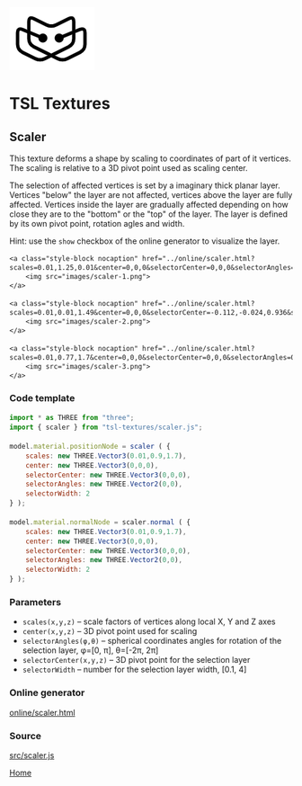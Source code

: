 <img class="logo" src="../assets/logo/logo.png">


# TSL Textures


## Scaler

This texture deforms a shape by scaling to coordinates of part of it vertices.
The scaling is relative to a 3D pivot point used as scaling center.

The selection of affected vertices is set by a imaginary thick planar
layer. Vertices "below" the layer are not affected, vertices above the layer are
fully affected. Vertices inside the layer are gradually affected depending on
how close they are to the "bottom" or the "top" of the layer. The layer is
defined by its own pivot point, rotation agles and width.

Hint: use the `show` checkbox of the online generator to visualize the layer.

<p class="gallery">

	<a class="style-block nocaption" href="../online/scaler.html?scales=0.01,1.25,0.01&center=0,0,0&selectorCenter=0,0,0&selectorAngles=0,0&selectorWidth=2">
		<img src="images/scaler-1.png">
	</a>

	<a class="style-block nocaption" href="../online/scaler.html?scales=0.01,0.01,1.49&center=0,0,0&selectorCenter=-0.112,-0.024,0.936&selectorAngles=1.56,0&selectorWidth=1.6965">
		<img src="images/scaler-2.png">
	</a>

	<a class="style-block nocaption" href="../online/scaler.html?scales=0.01,0.77,1.7&center=0,0,0&selectorCenter=0,0,0&selectorAngles=0.77,6.283185307179586&selectorWidth=1.3104">
		<img src="images/scaler-3.png">
	</a>

</p>


### Code template

```js
import * as THREE from "three";
import { scaler } from "tsl-textures/scaler.js";

model.material.positionNode = scaler ( {
	scales: new THREE.Vector3(0.01,0.9,1.7),
	center: new THREE.Vector3(0,0,0),
	selectorCenter: new THREE.Vector3(0,0,0),
	selectorAngles: new THREE.Vector2(0,0),
	selectorWidth: 2
} );

model.material.normalNode = scaler.normal ( {
	scales: new THREE.Vector3(0.01,0.9,1.7),
	center: new THREE.Vector3(0,0,0),
	selectorCenter: new THREE.Vector3(0,0,0),
	selectorAngles: new THREE.Vector2(0,0),
	selectorWidth: 2
} );

```


### Parameters

* `scales(x,y,z)` &ndash; scale factors of vertices along local X, Y and Z axes
* `center(x,y,z)` &ndash; 3D pivot point used for scaling
* `selectorAngles(φ,θ)` &ndash; spherical coordinates angles for rotation of the selection layer, φ=[0, &pi;], θ=[-2&pi;, 2&pi;]
* `selectorCenter(x,y,z)` &ndash; 3D pivot point for the selection layer
* `selectorWidth` &ndash; number for the selection layer width, [0.1, 4]


### Online generator

[online/scaler.html](../online/scaler.html)


### Source

[src/scaler.js](https://github.com/boytchev/tsl-textures/blob/main/src/scaler.js)


		
<div class="footnote">
	<a href="../">Home</a>
</div>